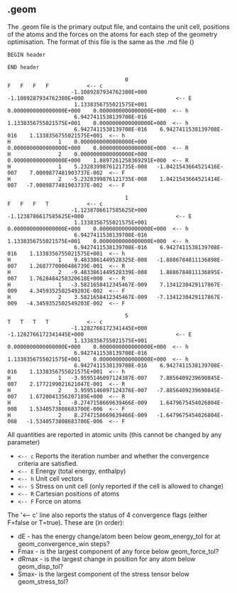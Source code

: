 ## .geom

The .geom file is the primary output file, and contains the unit cell, positions of the atoms and the forces on the atoms for each step of the geometry optimisation.
The format of this file is the same as the .md file ()

```
BEGIN header

END header

                                     0                                     F   F   F   F            <-- c
                    -1.1089287934762380E+000   -1.1089287934762380E+000                             <-- E
                     1.1338356755021575E+001    0.0000000000000000E+000    0.0000000000000000E+000  <-- h
                     6.9427411538139708E-016    1.1338356755021575E+001    0.0000000000000000E+000  <-- h
                     6.9427411538139708E-016    6.9427411538139708E-016    1.1338356755021575E+001  <-- h
H               1    0.0000000000000000E+000    0.0000000000000000E+000    0.0000000000000000E+000  <-- R
H               2    0.0000000000000000E+000    0.0000000000000000E+000    1.8897261258369291E+000  <-- R
H               1    5.2328399876121735E-008   -1.0421543664521416E-007    7.0009877481903737E-002  <-- F
H               2   -5.2328399876121735E-008    1.0421543664521414E-007   -7.0009877481903737E-002  <-- F

                                     1                                     F   F   F   T            <-- c
                    -1.1238786617585625E+000   -1.1238786617585625E+000                             <-- E
                     1.1338356755021575E+001    0.0000000000000000E+000    0.0000000000000000E+000  <-- h
                     6.9427411538139708E-016    1.1338356755021575E+001    0.0000000000000000E+000  <-- h
                     6.9427411538139708E-016    6.9427411538139708E-016    1.1338356755021575E+001  <-- h
H               1    9.4833861449528325E-008   -1.8886784811136898E-007    1.2687770000486739E-001  <-- R
H               2   -9.4833861449528339E-008    1.8886784811136895E-007    1.7628484258320618E+000  <-- R
H               1   -3.5821658412345467E-009    7.1341230429117867E-009    4.3459352502549203E-002  <-- F
H               2    3.5821658412345467E-009   -7.1341230429117867E-009   -4.3459352502549203E-002  <-- F

                                     5                                     T   T   T   T            <-- c
                    -1.1282766172341445E+000   -1.1282766172341445E+000                             <-- E
                     1.1338356755021575E+001    0.0000000000000000E+000    0.0000000000000000E+000  <-- h
                     6.9427411538139708E-016    1.1338356755021575E+001    0.0000000000000000E+000  <-- h
                     6.9427411538139708E-016    6.9427411538139708E-016    1.1338356755021575E+001  <-- h
H               1   -3.9595146097124387E-007    7.8856409239690845E-007    2.1772199021621047E-001  <-- R
H               2    3.9595146097124376E-007   -7.8856409239690845E-007    1.6720041356207189E+000  <-- R
H               1   -8.2747158669639466E-009    1.6479675454026804E-008    1.5340573808683700E-006  <-- F
H               2    8.2747158669639466E-009   -1.6479675454026804E-008   -1.5340573808683700E-006  <-- F
```

All quantities are reported in atomic units (this cannot be changed by any parameter)

* `<-- c` Reports the iteration number and whether the convergence criteria are satisfied.
* `<-- E` Energy (total energy, enthalpy)
* `<-- h` Unit cell vectors
* `<-- S` Stress on unit cell (only reported if the cell is allowed to change)
* `<-- R` Cartesian positions of atoms
* `<-- F` Force on atoms

The '<-- c' line also reports the status of 4 convergence flags (either F=false or T=true). These are (in order):

* dE - has the energy change/atom been below geom_energy_tol for at geom_convergence_win steps?
* Fmax - is the largest component of any force below geom_force_tol?
* dRmax - is the largest change in position for any atom below geom_disp_tol?
* Smax- is the largest component of the stress tensor below geom_stress_tol?
